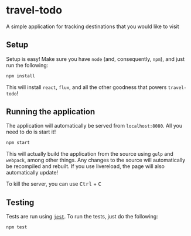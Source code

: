 # travel-todo

A simple application for tracking destinations that you would like to visit

## Setup

Setup is easy! Make sure you have `node` (and, consequently, `npm`), and just run the following:

```bash
npm install
```

This will install `react`, `flux`, and all the other goodness that powers `travel-todo`!

## Running the application

The application will automatically be served from `localhost:8080`. All you need to do is start it!

```bash
npm start
```

This will actually build the application from the source using `gulp` and `webpack`, among other things.
Any changes to the source will automatically be recompiled and rebuilt. If you use livereload, the page will
also automatically update!

To kill the server, you can use <kbd>Ctrl</kbd> + <kbd>C</kbd>

## Testing

Tests are run using [`jest`](https://facebook.github.io/jest/). To run the tests, just do the following:

```bash
npm test
```

